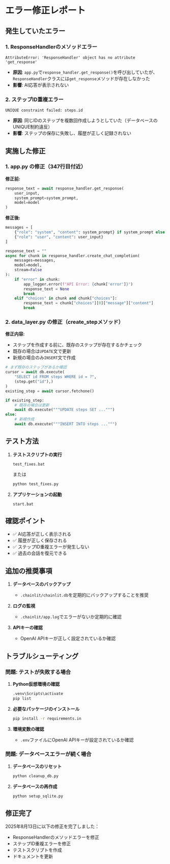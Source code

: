 # エラー修正レポート

## 発生していたエラー

### 1. ResponseHandlerのメソッドエラー
```
AttributeError: 'ResponseHandler' object has no attribute 'get_response'
```
- **原因**: `app.py`で`response_handler.get_response()`を呼び出していたが、`ResponseHandler`クラスには`get_response`メソッドが存在しなかった
- **影響**: AI応答が表示されない

### 2. ステップID重複エラー
```
UNIQUE constraint failed: steps.id
```
- **原因**: 同じIDのステップを複数回作成しようとしていた（データベースのUNIQUE制約違反）
- **影響**: ステップの保存に失敗し、履歴が正しく記録されない

## 実施した修正

### 1. app.py の修正（347行目付近）

**修正前:**
```python
response_text = await response_handler.get_response(
    user_input,
    system_prompt=system_prompt,
    model=model
)
```

**修正後:**
```python
messages = [
    {"role": "system", "content": system_prompt} if system_prompt else {"role": "system", "content": "You are a helpful assistant."},
    {"role": "user", "content": user_input}
]

response_text = ""
async for chunk in response_handler.create_chat_completion(
    messages=messages,
    model=model,
    stream=False
):
    if "error" in chunk:
        app_logger.error(f"API Error: {chunk['error']}")
        response_text = None
        break
    elif "choices" in chunk and chunk["choices"]:
        response_text = chunk["choices"][0]["message"]["content"]
        break
```

### 2. data_layer.py の修正（create_stepメソッド）

**修正内容:**
- ステップを作成する前に、既存のステップが存在するかチェック
- 既存の場合は`UPDATE`文で更新
- 新規の場合のみ`INSERT`文で作成

```python
# まず既存のステップがあるか確認
cursor = await db.execute(
    "SELECT id FROM steps WHERE id = ?",
    (step.get("id"),)
)
existing_step = await cursor.fetchone()

if existing_step:
    # 既存の場合は更新
    await db.execute("""UPDATE steps SET ...""")
else:
    # 新規作成
    await db.execute("""INSERT INTO steps ...""")
```

## テスト方法

1. **テストスクリプトの実行**
   ```batch
   test_fixes.bat
   ```
   または
   ```bash
   python test_fixes.py
   ```

2. **アプリケーションの起動**
   ```batch
   start.bat
   ```

## 確認ポイント

- ✅ AI応答が正しく表示される
- ✅ 履歴が正しく保存される
- ✅ ステップID重複エラーが発生しない
- ✅ 過去の会話を復元できる

## 追加の推奨事項

1. **データベースのバックアップ**
   - `.chainlit/chainlit.db`を定期的にバックアップすることを推奨

2. **ログの監視**
   - `.chainlit/app.log`でエラーがないか定期的に確認

3. **APIキーの確認**
   - OpenAI APIキーが正しく設定されているか確認

## トラブルシューティング

### 問題: テストが失敗する場合

1. **Python仮想環境の確認**
   ```bash
   .venv\Scripts\activate
   pip list
   ```

2. **必要なパッケージのインストール**
   ```bash
   pip install -r requirements.in
   ```

3. **環境変数の確認**
   - `.env`ファイルにOpenAI APIキーが設定されているか確認

### 問題: データベースエラーが続く場合

1. **データベースのリセット**
   ```bash
   python cleanup_db.py
   ```

2. **データベースの再作成**
   ```bash
   python setup_sqlite.py
   ```

## 修正完了

2025年8月13日に以下の修正を完了しました：
- ResponseHandlerのメソッドエラーを修正
- ステップID重複エラーを修正
- テストスクリプトを作成
- ドキュメントを更新
